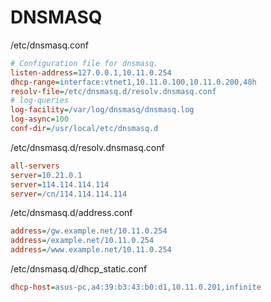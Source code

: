 # DNSMASQ

/etc/dnsmasq.conf

```ini
# Configuration file for dnsmasq.
listen-address=127.0.0.1,10.11.0.254
dhcp-range=interface:vtnet1,10.11.0.100,10.11.0.200,48h
resolv-file=/etc/dnsmasq.d/resolv.dnsmasq.conf
# log-queries
log-facility=/var/log/dnsmasq/dnsmasq.log
log-async=100
conf-dir=/usr/local/etc/dnsmasq.d
```

/etc/dnsmasq.d/resolv.dnsmasq.conf

```ini
all-servers
server=10.21.0.1
server=114.114.114.114
server=/cn/114.114.114.114
```

/etc/dnsmasq.d/address.conf

```ini
address=/gw.example.net/10.11.0.254
address=/example.net/10.11.0.254
address=/www.example.net/10.11.0.254
```

/etc/dnsmasq.d/dhcp_static.conf

```ini
dhcp-host=asus-pc,a4:39:b3:43:b0:d1,10.11.0.201,infinite
```
